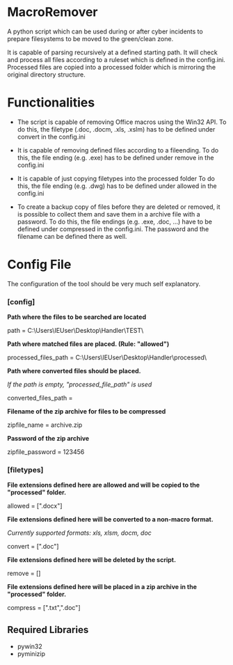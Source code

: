 # MacroRemover
A python script which can be used during or after cyber incidents to prepare filesystems to be moved to the green/clean zone.

It is capable of parsing recursively at a defined starting path. It will check and process all files according to a ruleset which is defined in the config.ini. Processed files are copied into a processed folder which is mirroring the original directory structure.

# Functionalities
- The script is capable of removing Office macros using the Win32 API.
  To do this, the filetype (.doc, .docm, .xls, .xslm) has to be defined under convert in the config.ini

- It is capable of removing defined files according to a fileending.
  To do this, the file ending (e.g. .exe) has to be defined under remove in the config.ini

- It is capable of just copying filetypes into the processed folder
  To do this, the file ending (e.g. .dwg) has to be defined under allowed in the config.ini

- To create a backup copy of files before they are deleted or removed, it is possible to collect them and save them in a archive file with a password.
  To do this, the file endings (e.g. .exe, .doc, ...) have to be defined under compressed in the config.ini. The password and the filename can be defined there as well.

# Config File
The configuration of the tool should be very much self explanatory.

### [config]
**Path where the files to be searched are located**

path = C:\Users\IEUser\Desktop\Handler\TEST\

**Path where matched files are placed. (Rule: "allowed")**

processed_files_path = C:\Users\IEUser\Desktop\Handler\processed\

**Path where converted files should be placed.**

_If the path is empty, "processed_file_path" is used_

converted_files_path = 

**Filename of the zip archive for files to be compressed**

zipfile_name = archive.zip

**Password of the zip archive**

zipfile_password = 123456

### [filetypes]

**File extensions defined here are allowed and will be copied to the "processed" folder.**

allowed = [".docx"]

**File extensions defined here will be converted to a non-macro format.**

_Currently supported formats: xls, xlsm, docm, doc_

convert = [".doc"]

**File extensions defined here will be deleted by the script.**

remove = []

**File extensions defined here will be placed in a zip archive in the "processed" folder.**

compress = [".txt",".doc"]

## Required Libraries

- pywin32
- pyminizip

